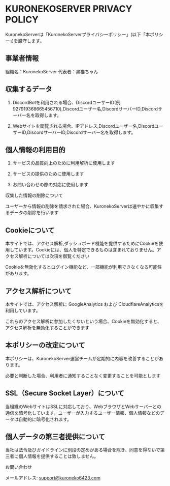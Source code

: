 # KURONEKOSERVER PRIVACY POLICY
KuronekoServerは「KuronekoServerプライバシーポリシー」(以下「本ポリシー」)を厳守します。

## 事業者情報

組織名：KuronekoServer
代表者：黒猫ちゃん

## 収集するデータ

1. DiscordBotを利用される場合、DiscordユーザーID(例: 927919368665456710),Discordユーザー名,DiscordサーバーID,Discordサーバー名を取得します。

2. Webサイトを閲覧される場合、IPアドレス,Discordユーザー名,DiscordユーザーID,DiscordサーバーID,Discordサーバー名を取得します。

## 個人情報の利用目的

1. サービスの品質向上のために利用解析に使用します

2. サービスの提供のために使用します

3. お問い合わせの際の対応に使用します

収集した情報の削除について

ユーザーから情報の削除を請求された場合、KuronekoServerは速やかに収集するデータの削除を行います

## Cookieについて

本サイトでは、アクセス解析,ダッシュボード機能を提供するためにCookieを使用しています。Cookieには、個人を特定できるものは含まれておりません。アクセス解析については次項を御覧ください

Cookieを無効化するとログイン機能など、一部機能が利用できなくなる可能性があります。

## アクセス解析について

本サイトでは、アクセス解析に GoogleAnalytics および CloudflareAnalyticsを利用しています。

これらのアクセス解析に参加したくないという場合、Cookieを無効化すると、アクセス解析を無効化することができます

## 本ポリシーの改定について

本ポリシーは、KuronekoServer運営チームが定期的に内容を改善することがあります。

必要と判断した場合、利用者に通知することなく変更することを可能とします

## SSL（Secure Socket Layer）について

当組織のWebサイトはSSLに対応しており、WebブラウザとWebサーバーとの通信を暗号化しています。ユーザーが入力するユーザー情報、個人情報などのデータは自動的に暗号化されます。

## 個人データの第三者提供について

当社は法令及びガイドラインに別段の定めがある場合を除き、同意を得ないで第三者に個人情報を提供することは致しません。

お問い合わせ

メールアドレス: support@kuroneko6423.com
